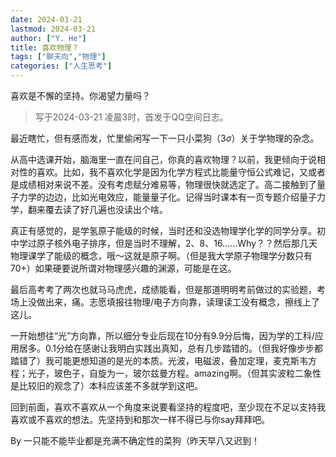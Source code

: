 ```yaml
---
date: 2024-03-21
lastmod: 2024-03-21
author: ["Y. He"]
title: 喜欢物理？
tags: ["聊天向","物理"]
categories: ["人生思考"]
---
```


喜欢是不懈的坚持。你渴望力量吗？

<!--more-->

> 写于2024-03-21 凌晨3时，首发于QQ空间日志。

最近瞎忙，但有感而发，忙里偷闲写一下一只小菜狗（3$\sigma$）关于学物理的杂念。

从高中选课开始，脑海里一直在问自己，你真的喜欢物理？以前，我更倾向于说相对性的喜欢。比如，我不喜欢化学是因为化学方程式比能量守恒公式难记，又或者是成绩相对来说不差。没有考虑赋分难易等，物理很快就选定了。高二接触到了量子力学的边边，比如光电效应，能量量子化。记得当时课本有一页专题介绍量子力学，翻来覆去读了好几遍也没读出个啥。

真正有感觉的，是学氢原子能级的时候，当时还和没选物理学化学的同学分享。初中学过原子核外电子排序，但是当时不理解，2、8、16……Why？？然后那几天物理课学了能级的概念，哦～这就是原子啊。（但是我大学原子物理学分数只有70+）如果硬要说所谓对物理感兴趣的渊源，可能是在这。

最后高考考了两次也就马马虎虎，成绩能看，但是那道明明考前做过的实验题，考场上没做出来，痛。志愿填报往物理/电子方向靠，读理读工没有概念，擦线上了这儿。



一开始想往“光”方向靠，所以细分专业后现在10分有9.9分后悔，因为学的工科/应用居多。0.1分给在感谢让我明白实践出真知，总有几步踏错的。（但我好像步步都踏错了）我可能更想知道的是光的本质。光波，电磁波，叠加定理，麦克斯韦方程；光子，玻色子，自旋为一，玻尔兹曼方程。amazing啊。（但其实波粒二象性是比较旧的观念了）本科应该差不多就学到这吧。



回到前面，喜欢不喜欢从一个角度来说要看坚持的程度吧，至少现在不足以支持我喜欢或不喜欢的想法。先坚持到和那次一样不得已与你say拜拜吧。



By 一只能不能毕业都是充满不确定性的菜狗（昨天早八又迟到！

